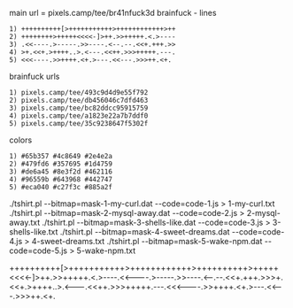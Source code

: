 main url = pixels.camp/tee/br41nfuck3d
brainfuck - lines
```
1) ++++++++++[>+++++++++++>++++++++++++>++
2) ++++++++>+++++<<<<-]>++.>>+++++.<.>----
3) .<<----.>-----.>>----.<--.--.<<+.+++.>>
4) >+.<<+.>++++..>.<---.<<++.>>>+++++.---.
5) <<<----.>>++++.<+.>---.<<---.>>>++.<+.
```
brainfuck urls
```
1) pixels.camp/tee/493c9d4d9e55f792
2) pixels.camp/tee/db456046c7dfd463
3) pixels.camp/tee/bc82ddcc95915759
4) pixels.camp/tee/a1823e22a7b7ddf0
5) pixels.camp/tee/35c9238647f5302f
```

colors
```
1) #65b357 #4c8649 #2e4e2a
2) #479fd6 #357695 #1d4759
3) #de6a45 #8e3f2d #462116
4) #96559b #643968 #442747
5) #eca040 #c27f3c #885a2f
```

./tshirt.pl --bitmap=mask-1-my-curl.dat --code=code-1.js > 1-my-curl.txt
./tshirt.pl --bitmap=mask-2-mysql-away.dat --code=code-2.js > 2-mysql-away.txt
./tshirt.pl --bitmap=mask-3-shells-like.dat --code=code-3.js > 3-shells-like.txt
./tshirt.pl --bitmap=mask-4-sweet-dreams.dat --code=code-4.js > 4-sweet-dreams.txt
./tshirt.pl --bitmap=mask-5-wake-npm.dat --code=code-5.js > 5-wake-npm.txt


++++++++++[>+++++++++++>++++++++++++>++++++++++>+++++<<<<-]>++.>>+++++.<.>----.<<----.>-----.>>----.<--.--.<<+.+++.>>>+.<<+.>++++..>.<---.<<++.>>>+++++.---.<<<----.>>++++.<+.>---.<<---.>>>++.<+.